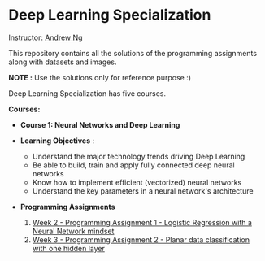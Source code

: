 # Deep Learning Specialization
Instructor: [Andrew Ng](http://www.andrewng.org/)

This repository contains all the solutions of the programming assignments along with datasets and images. 

**NOTE :** Use the solutions only for reference purpose :)

Deep Learning Specialization has five courses. 

**Courses:**
- **Course 1: Neural Networks and Deep Learning**
- **Learning Objectives** :
   - Understand the major technology trends driving Deep Learning
   - Be able to build, train and apply fully connected deep neural networks
   - Know how to implement efficient (vectorized) neural networks 
   - Understand the key parameters in a neural network's architecture
- **Programming Assignments**

  1. [Week 2 - Programming Assignment 1 - Logistic Regression with a Neural Network mindset](https://github.com/shubhanshu1995/Deep-Learning-Specialization/blob/master/Neural%20Networks%20and%20Deep%20Learning/week%202/Logistic%20Regression%20with%20a%20neural%20network%20mindset/Logistic_Regression_with_a_Neural_Network_mindset.ipynb)
  2. [Week 3 - Programming Assignment 2 - Planar data classification with one hidden layer](https://github.com/shubhanshu1995/Deep-Learning-Specialization/blob/master/Neural%20Networks%20and%20Deep%20Learning/week%203/Planar%20Data%20Classification%20with%20One%20Hidden%20Layer/Planar_data_classification_with_onehidden_layer.ipynb)
